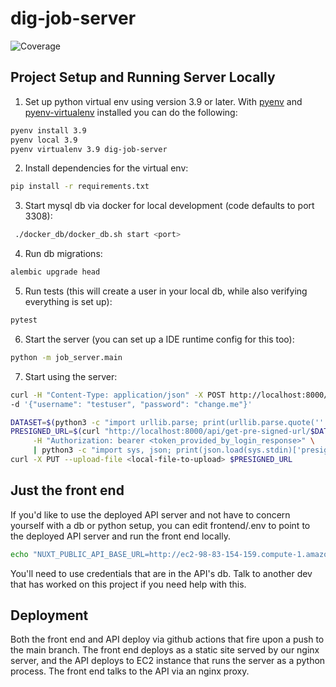 # dig-job-server

![Coverage](https://img.shields.io/badge/coverage-58%25-brightgreen)


## Project Setup and Running Server Locally
1. Set up python virtual env using version 3.9 or later.  With [pyenv](https://github.com/pyenv/pyenv) and [pyenv-virtualenv](https://github.com/pyenv/pyenv-virtualenv) installed you can do the following:
```bash 
pyenv install 3.9
pyenv local 3.9
pyenv virtualenv 3.9 dig-job-server
```
2. Install dependencies for the virtual env:
```bash
pip install -r requirements.txt 
```
3. Start mysql db via docker for local development (code defaults to port 3308):
```bash
 ./docker_db/docker_db.sh start <port>
```
4. Run db migrations:
```bash
alembic upgrade head
```

5. Run tests (this will create a user in your local db, while also verifying everything is set up):
```bash
pytest
```

6. Start the server (you can set up a IDE runtime config for this too):
```bash
python -m job_server.main
```

7. Start using the server:
```bash
curl -H "Content-Type: application/json" -X POST http://localhost:8000/api/login \
-d '{"username": "testuser", "password": "change.me"}'
```
```bash
DATASET=$(python3 -c "import urllib.parse; print(urllib.parse.quote('''<data-set-name>'''))")
PRESIGNED_URL=$(curl "http://localhost:8000/api/get-pre-signed-url/$DATASET" \
     -H "Authorization: bearer <token_provided_by_login_response>" \
     | python3 -c "import sys, json; print(json.load(sys.stdin)['presigned_url'])")
curl -X PUT --upload-file <local-file-to-upload> $PRESIGNED_URL  
```

## Just the front end
If you'd like to use the deployed API server and not have to concern yourself with a db or python setup,
you can edit frontend/.env to point to the deployed API server and run the front end locally. 
```bash
echo "NUXT_PUBLIC_API_BASE_URL=http://ec2-98-83-154-159.compute-1.amazonaws.com:5000" > frontend/.env
```
You'll need to use credentials that are in the API's db.  Talk to another dev that has worked on this project 
if you need help with this.
## Deployment
Both the front end and API deploy via github actions that fire upon a push to the main branch.  The front end deploys as a static site
served by our nginx server, and the API deploys to EC2 instance that runs the server as a python process.  The front end talks to the API via an nginx proxy.
